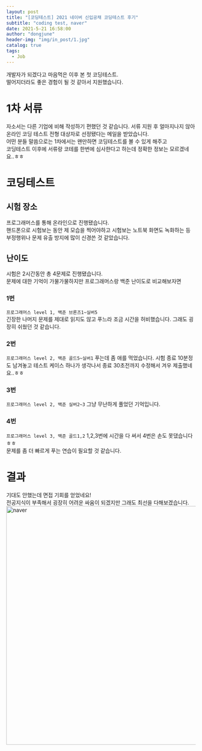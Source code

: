 ```yaml
---
layout: post
title: "[코딩테스트] 2021 네이버 신입공채 코딩테스트 후기"
subtitle: "coding test, naver"
date: 2021-5-21 16:58:00
author: "dongjune"
header-img: "img/in_post/1.jpg"
catalog: true
tags:
  - Job
---
```

개발자가 되겠다고 마음먹은 이후 본 첫 코딩테스트.  
떨어지더라도 좋은 경험이 될 것 같아서 지원했습니다.

# 1차 서류
자소서는 다른 기업에 비해 작성하기 편했던 것 같습니다.
서류 지원 후 얼마지나지 않아 온라인 코딩 테스트 전형 대상자로 선정됐다는 메일을 받았습니다.  
어떤 분들 말씀으로는 1차에서는 왠만하면 코딩테스트를 볼 수 있게 해주고   
코딩테스트 이후에 서류랑 코테를 한번에 심사한다고 하는데 정확한 정보는 모르겠네요..ㅎㅎ  
# 코딩테스트
## 시험 장소
프로그래머스를 통해 온라인으로 진행됐습니다.  
핸드폰으로 시험보는 동안 제 모습을 찍어야하고 시험보는 노트북 화면도 녹화하는 등 부정행위나 문제 유출 방지에 많이 신경쓴 것 같았습니다.
## 난이도
시험은 2시간동안 총 4문제로 진행됐습니다.  
문제에 대한 기억이 가물가물하지만 프로그래머스랑 백준 난이도로 비교해보자면
### 1번
```프로그래머스 level 1, 백준 브론즈1~실버5```  
긴장한 나머지 문제를 제대로 읽지도 않고 푸느라 조금 시간을 허비했습니다. 그래도 굉장히 쉬웠던 것 같습니다.  
### 2번
```프로그래머스 level 2, 백준 골드5~실버1```
푸는데 좀 애를 먹었습니다. 시험 종료 10분정도 남겨놓고 테스트 케이스 하나가 생각나서 종료 30초전까지 수정해서 겨우 제출했네요..ㅎㅎ  
### 3번
```프로그래머스 level 2, 백준 실버2~3```
그냥 무난하게 풀었던 기억입니다.  
### 4번
```프로그래머스 level 3, 백준 골드1,2``` 
1,2,3번에 시간을 다 써서 4번은 손도 못댔습니다 ㅎㅎ   
문제를 좀 더 빠르게 푸는 연습이 필요할 것 같습니다.


# 결과
기대도 안했는데 면접 기회를 얻었네요!  
전공지식이 부족해서 굉장히 어려운 싸움이 되겠지만 그래도 최선을 다해보겠습니다.
<img width="635" alt="naver" src="https://user-images.githubusercontent.com/53213397/119101035-861c8500-ba53-11eb-9409-02f4116d32ff.png">
